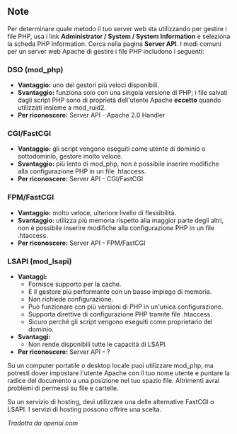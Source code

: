 <!-- Filename: J4.x:Apache_PHP_Handler / Display title: Gestori Apache PHP  -->

## Note

Per determinare quale metodo il tuo server web sta utilizzando per gestire i file PHP, usa i link **Administrator / System / System Information** e seleziona la scheda PHP Information. Cerca nella pagina **Server API**. I modi comuni per un server web Apache di gestire i file PHP includono i seguenti:

### DSO (mod_php)

- **Vantaggio:** uno dei gestori più veloci disponibili.
- **Svantaggio:** funziona solo con una singola versione di PHP; i file salvati dagli script PHP sono di proprietà dell'utente Apache **eccetto** quando utilizzati insieme a mod_ruid2.
- **Per riconoscere:** Server API - Apache 2.0 Handler

### CGI/FastCGI

- **Vantaggio:** gli script vengono eseguiti come utente di dominio o sottodominio, gestore molto veloce.
- **Svantaggio:** più lento di mod_php, non è possibile inserire modifiche alla configurazione PHP in un file .htaccess.
- **Per riconoscere:** Server API - CGI/FastCGI

### FPM/FastCGI

- **Vantaggio:** molto veloce, ulteriore livello di flessibilità.
- **Svantaggio:** utilizza più memoria rispetto alla maggior parte degli altri, non è possibile inserire modifiche alla configurazione PHP in un file .htaccess.
- **Per riconoscere:** Server API - FPM/FastCGI

### LSAPI (mod_lsapi)

- **Vantaggi:**
   - Fornisce supporto per la cache.
   - È il gestore più performante con un basso impiego di memoria.
   - Non richiede configurazione.
   - Può funzionare con più versioni di PHP in un'unica configurazione.
   - Supporta direttive di configurazione PHP tramite file .htaccess.
   - Sicuro perché gli script vengono eseguiti come proprietario del dominio.
- **Svantaggi:**
   - Non rende disponibili tutte le capacità di LSAPI.
- **Per riconoscere:** Server API - ?

Su un computer portatile o desktop locale puoi utilizzare mod_php, ma potresti dover impostare l'utente Apache con il tuo nome utente e puntare la radice del documento a una posizione nel tuo spazio file. Altrimenti avrai problemi di permessi su file e cartelle.

Su un servizio di hosting, devi utilizzare una delle alternative FastCGI o LSAPI. I servizi di hosting possono offrire una scelta.

*Tradotto da openai.com*

